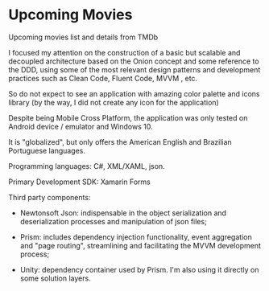 # Upcoming Movies
Upcoming movies list and details from TMDb

I focused my attention on the construction of a basic but scalable and decoupled architecture based on the Onion concept and some reference to the DDD, using some of the most relevant design patterns and development practices such as Clean Code, Fluent Code, MVVM , etc.

So do not expect to see an application with amazing color palette and icons library (by the way, I did not create any icon for the application)

Despite being Mobile Cross Platform, the application was only tested on Android device / emulator and Windows 10.

It is "globalized", but only offers the American English and Brazilian Portuguese languages.


Programming languages: C#, XML/XAML, json.


Primary Development SDK: Xamarin Forms


Third party components:

- Newtonsoft Json: indispensable in the object serialization and deserialization processes and manipulation of json files;

- Prism: includes dependency injection functionality, event aggregation and "page routing", streamlining and facilitating the MVVM development process;

- Unity: dependency container used by Prism. I'm also using it directly on some solution layers.

